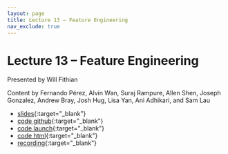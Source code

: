 ```yaml
---
layout: page
title: Lecture 13 – Feature Engineering
nav_exclude: true
---
```


# Lecture 13 – Feature Engineering

Presented by Will Fithian

Content by Fernando Pérez, Alvin Wan, Suraj Rampure, Allen Shen, Joseph Gonzalez, Andrew Bray, Josh Hug, Lisa Yan, Ani Adhikari, and Sam Lau

- [slides](https://docs.google.com/presentation/d/1PXJHmrwv87Ug46mOeYhg9b2qdGNZGzquotYmZX_3zwQ/edit?usp=sharing){:target="_blank"}
- [code github](https://github.com/DS-100/fa22/blob/main/lec/lec13/lec13.ipynb){:target="_blank"}
- [code launch](https://data100.datahub.berkeley.edu/hub/user-redirect/git-pull?repo=https%3A%2F%2Fgithub.com%2FDS-100%2Ffa22&branch=main&urlpath=lab%2Ftree%2Ffa22%2Flec%2Flec13%2Flec13.ipynb){:target="_blank"}
- [code html](../../resources/assets/lectures/lec13/lec13.html){:target="_blank"}
- [recording](https://bcourses.berkeley.edu/courses/1518286/external_tools/78985){:target="_blank"}